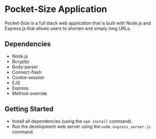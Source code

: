 # Pocket-Size Application

Pocket-Size is a full stack web application that is built with Node.js and Express.js that allows users to shorten and simply long URLs.

## Dependencies
- Node.js
- Bcryptjs
- Body-parser
- Connect-flash
- Cookie-session
- EJS
- Express
- Method-override

## Getting Started
- Install all dependencies (using the `npm install` command).
- Run the development web server using the `node express_server.js` command.